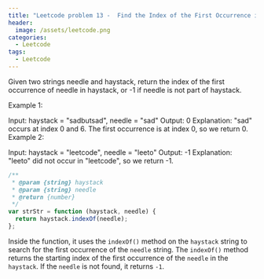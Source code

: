 ```yaml
---
title: "Leetcode problem 13 -  Find the Index of the First Occurrence in a String"
header:
  image: /assets/leetcode.png
categories:
  - Leetcode
tags:
  - Leetcode
---
```


Given two strings needle and haystack, return the index of the first occurrence of needle in haystack, or -1 if needle is not part of haystack.

Example 1:

Input: haystack = "sadbutsad", needle = "sad"
Output: 0
Explanation: "sad" occurs at index 0 and 6.
The first occurrence is at index 0, so we return 0.
Example 2:

Input: haystack = "leetcode", needle = "leeto"
Output: -1
Explanation: "leeto" did not occur in "leetcode", so we return -1.

```js
/**
 * @param {string} haystack
 * @param {string} needle
 * @return {number}
 */
var strStr = function (haystack, needle) {
  return haystack.indexOf(needle);
};
```

Inside the function, it uses the `indexOf()` method on the `haystack` string to search for the first occurrence of the `needle` string. The `indexOf()` method returns the starting index of the first occurrence of the `needle` in the `haystack`. If the `needle` is not found, it returns `-1`.
